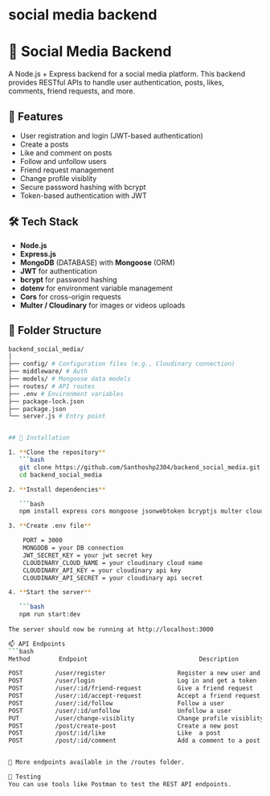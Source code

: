 # social media backend

# 📱 Social Media Backend

A Node.js + Express backend for a social media platform. This backend provides RESTful APIs to handle user authentication, posts, likes, comments, friend requests, and more.

## 🚀 Features

- User registration and login (JWT-based authentication)
- Create a posts
- Like and comment on posts
- Follow and unfollow users
- Friend request management
- Change profile visiblity
- Secure password hashing with bcrypt
- Token-based authentication with JWT

## 🛠️ Tech Stack

- **Node.js**
- **Express.js**
- **MongoDB** (DATABASE) with **Mongoose** (ORM)
- **JWT** for authentication
- **bcrypt** for password hashing
- **dotenv** for environment variable management
- **Cors** for cross-origin requests
- **Multer / Cloudinary**  for images or videos uploads

## 📁 Folder Structure

```bash
backend_social_media/
│
├── config/ # Configuration files (e.g., Cloudinary connection)
├── middleware/ # Auth
├── models/ # Mongoose data models
├── routes/ # API routes
├── .env # Environment variables
├── package-lock.json
├── package.json
└── server.js # Entry point


## 🔧 Installation

1. **Clone the repository**
   ```bash
   git clone https://github.com/Santhoshp2304/backend_social_media.git
   cd backend_social_media

2. **Install dependencies**

   ```bash
   npm install express cors mongoose jsonwebtoken bcryptjs multer cloudinary dotenv

3. **Create .env file**

    PORT = 3000
    MONGODB = your DB connection
    JWT_SECRET_KEY = your jwt secret key
    CLOUDINARY_CLOUD_NAME = your cloudinary cloud name
    CLOUDINARY_API_KEY = your cloudinary api key
    CLOUDINARY_API_SECRET = your cloudinary api secret

4. **Start the server**

   ```bash
   npm run start:dev
   
The server should now be running at http://localhost:3000

📫 API Endpoints
```bash
Method	      Endpoint	                             Description

POST	     /user/register	                   Register a new user and get a token
POST	     /user/login	                   Log in and get a token
POST	     /user/:id/friend-request          Give a friend request
POST         /user/:id/accept-request	       Accept a friend request
POST	     /user/:id/follow                  Follow a user
POST	     /user/:id/unfollow                Unfollow a user
PUT	         /user/change-visiblity	           Change profile visiblity to public or private
POST	     /post/create-post                 Create a new post
POST	     /post/:id/like                    Like  a post
POST         /post/:id/comment                 Add a comment to a post


📌 More endpoints available in the /routes folder.

🧪 Testing
You can use tools like Postman to test the REST API endpoints.
   

   

   

   
